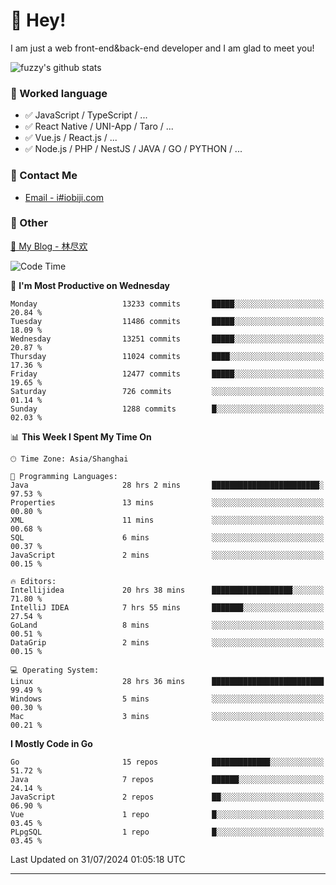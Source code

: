 # 👋 Hey!

I am just a web front-end&back-end developer and I am glad to meet you!

![fuzzy's github stats](https://github-readme-stats.vercel.app/api?username=JaydenForYou&&show_icons=true&&title_color=1abc9c&&icon_color=1abc9c)


### 📝 Worked language

- ✅ JavaScript / TypeScript / ...
- ✅ React Native / UNI-App / Taro / ...
- ✅ Vue.js / React.js / ...
- ✅ Node.js / PHP / NestJS / JAVA / GO / PYTHON / ...

### 📮 Contact Me

- [Email - i#iobiji.com](mailto:i@iobiji.com)


### 🤪 Other

[📌 My Blog - 林尽欢](https://iobiji.com)

<!--START_SECTION:waka-->
![Code Time](http://img.shields.io/badge/Code%20Time-884%20hrs%2054%20mins-blue)

📅 **I'm Most Productive on Wednesday** 

```text
Monday                   13233 commits       █████░░░░░░░░░░░░░░░░░░░░   20.84 % 
Tuesday                  11486 commits       █████░░░░░░░░░░░░░░░░░░░░   18.09 % 
Wednesday                13251 commits       █████░░░░░░░░░░░░░░░░░░░░   20.87 % 
Thursday                 11024 commits       ████░░░░░░░░░░░░░░░░░░░░░   17.36 % 
Friday                   12477 commits       █████░░░░░░░░░░░░░░░░░░░░   19.65 % 
Saturday                 726 commits         ░░░░░░░░░░░░░░░░░░░░░░░░░   01.14 % 
Sunday                   1288 commits        █░░░░░░░░░░░░░░░░░░░░░░░░   02.03 % 
```


📊 **This Week I Spent My Time On** 

```text
🕑︎ Time Zone: Asia/Shanghai

💬 Programming Languages: 
Java                     28 hrs 2 mins       ████████████████████████░   97.53 % 
Properties               13 mins             ░░░░░░░░░░░░░░░░░░░░░░░░░   00.80 % 
XML                      11 mins             ░░░░░░░░░░░░░░░░░░░░░░░░░   00.68 % 
SQL                      6 mins              ░░░░░░░░░░░░░░░░░░░░░░░░░   00.37 % 
JavaScript               2 mins              ░░░░░░░░░░░░░░░░░░░░░░░░░   00.15 % 

🔥 Editors: 
Intellijidea             20 hrs 38 mins      ██████████████████░░░░░░░   71.80 % 
IntelliJ IDEA            7 hrs 55 mins       ███████░░░░░░░░░░░░░░░░░░   27.54 % 
GoLand                   8 mins              ░░░░░░░░░░░░░░░░░░░░░░░░░   00.51 % 
DataGrip                 2 mins              ░░░░░░░░░░░░░░░░░░░░░░░░░   00.15 % 

💻 Operating System: 
Linux                    28 hrs 36 mins      █████████████████████████   99.49 % 
Windows                  5 mins              ░░░░░░░░░░░░░░░░░░░░░░░░░   00.30 % 
Mac                      3 mins              ░░░░░░░░░░░░░░░░░░░░░░░░░   00.21 % 
```

**I Mostly Code in Go** 

```text
Go                       15 repos            █████████████░░░░░░░░░░░░   51.72 % 
Java                     7 repos             ██████░░░░░░░░░░░░░░░░░░░   24.14 % 
JavaScript               2 repos             ██░░░░░░░░░░░░░░░░░░░░░░░   06.90 % 
Vue                      1 repo              █░░░░░░░░░░░░░░░░░░░░░░░░   03.45 % 
PLpgSQL                  1 repo              █░░░░░░░░░░░░░░░░░░░░░░░░   03.45 % 
```




 Last Updated on 31/07/2024 01:05:18 UTC
<!--END_SECTION:waka-->
---
